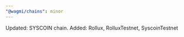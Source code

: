 ```yaml
---
"@wagmi/chains": minor
---
```


Updated: SYSCOIN chain. Added: Rollux, RolluxTestnet, SyscoinTestnet

